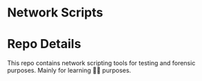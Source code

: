 # Network Scripts
# Repo Details
This repo contains network scripting tools for testing and forensic purposes. Mainly for learning 👨‍🎓 purposes.
